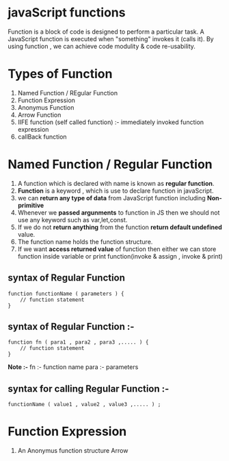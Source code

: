 # javaScript functions
Function is a block of code is designed to perform a particular task.
A JavaScript function is executed when "something" invokes it (calls it).
By using function , we can achieve code modulity & code re-usability.

# Types of Function
1. Named Function / REgular Function
2. Function Expression
3. Anonymus Function
4. Arrow Function
5. IIFE function (self called function) :- immediately invoked function expression
6. callBack function

# Named Function / Regular Function
1. A function which is declared with name is known as **regular function**.
2. **Function** is a keyword , which is use to declare function in javaScript.
3. we can **return any type of data** from JavaScript function including  **Non-primitive**
4. Whenever we **passed argunments** to function in JS then we should not use any keyword such as var,let,const.
5. If we do not **return anything** from the function  **return default undefined** value.
6. The function name holds the function structure.
7. If we want **access returned value** of function 
    then either we can store function inside variable or print function(invoke & assign  ,  invoke & print)

## syntax of Regular Function

    function functionName ( parameters ) {
        // function statement
    }


## syntax of Regular Function :- 

    function fn ( para1 , para2 , para3 ,..... ) {
        // function statement
    }

    
**Note :-** fn :- function name         para :- parameters

## syntax for calling Regular Function :- 

    functionName ( value1 , value2 , value3 ,..... ) ;


# Function Expression
1. An Anonymus function structure Arrow